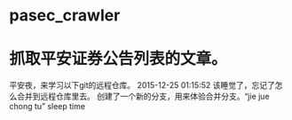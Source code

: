 # pasec_crawler
# 抓取平安证券公告列表的文章。
平安夜，来学习以下git的远程仓库。
2015-12-25 01:15:52 该睡觉了，忘记了怎么合并到远程仓库里去。
创建了一个新的分支，用来体验合并分支。“jie jue chong tu”
sleep time

